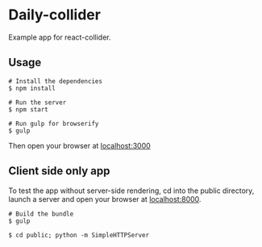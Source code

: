 # Daily-collider

Example app for react-collider.

## Usage

    # Install the dependencies
    $ npm install

    # Run the server
    $ npm start

    # Run gulp for browserify
    $ gulp

Then open your browser at [localhost:3000](http://localhost:3000)

## Client side only app

To test the app without server-side rendering, cd into the public directory, launch a server and open your browser at [localhost:8000](http://localhost:8000).

    # Build the bundle
    $ gulp

    $ cd public; python -m SimpleHTTPServer
